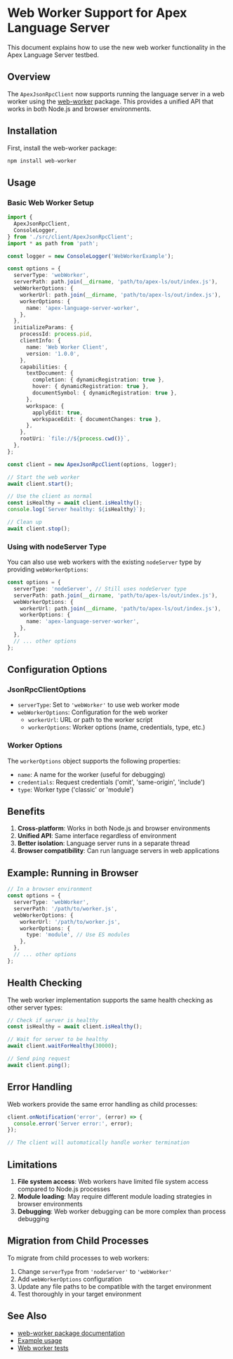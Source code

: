 # Web Worker Support for Apex Language Server

This document explains how to use the new web worker functionality in the Apex Language Server testbed.

## Overview

The `ApexJsonRpcClient` now supports running the language server in a web worker using the [web-worker](https://www.npmjs.com/package/web-worker) package. This provides a unified API that works in both Node.js and browser environments.

## Installation

First, install the web-worker package:

```bash
npm install web-worker
```

## Usage

### Basic Web Worker Setup

```typescript
import {
  ApexJsonRpcClient,
  ConsoleLogger,
} from './src/client/ApexJsonRpcClient';
import * as path from 'path';

const logger = new ConsoleLogger('WebWorkerExample');

const options = {
  serverType: 'webWorker',
  serverPath: path.join(__dirname, 'path/to/apex-ls/out/index.js'),
  webWorkerOptions: {
    workerUrl: path.join(__dirname, 'path/to/apex-ls/out/index.js'),
    workerOptions: {
      name: 'apex-language-server-worker',
    },
  },
  initializeParams: {
    processId: process.pid,
    clientInfo: {
      name: 'Web Worker Client',
      version: '1.0.0',
    },
    capabilities: {
      textDocument: {
        completion: { dynamicRegistration: true },
        hover: { dynamicRegistration: true },
        documentSymbol: { dynamicRegistration: true },
      },
      workspace: {
        applyEdit: true,
        workspaceEdit: { documentChanges: true },
      },
    },
    rootUri: `file://${process.cwd()}`,
  },
};

const client = new ApexJsonRpcClient(options, logger);

// Start the web worker
await client.start();

// Use the client as normal
const isHealthy = await client.isHealthy();
console.log(`Server healthy: ${isHealthy}`);

// Clean up
await client.stop();
```

### Using with nodeServer Type

You can also use web workers with the existing `nodeServer` type by providing `webWorkerOptions`:

```typescript
const options = {
  serverType: 'nodeServer', // Still uses nodeServer type
  serverPath: path.join(__dirname, 'path/to/apex-ls/out/index.js'),
  webWorkerOptions: {
    workerUrl: path.join(__dirname, 'path/to/apex-ls/out/index.js'),
    workerOptions: {
      name: 'apex-language-server-worker',
    },
  },
  // ... other options
};
```

## Configuration Options

### JsonRpcClientOptions

- `serverType`: Set to `'webWorker'` to use web worker mode
- `webWorkerOptions`: Configuration for the web worker
  - `workerUrl`: URL or path to the worker script
  - `workerOptions`: Worker options (name, credentials, type, etc.)

### Worker Options

The `workerOptions` object supports the following properties:

- `name`: A name for the worker (useful for debugging)
- `credentials`: Request credentials ('omit', 'same-origin', 'include')
- `type`: Worker type ('classic' or 'module')

## Benefits

1. **Cross-platform**: Works in both Node.js and browser environments
2. **Unified API**: Same interface regardless of environment
3. **Better isolation**: Language server runs in a separate thread
4. **Browser compatibility**: Can run language servers in web applications

## Example: Running in Browser

```typescript
// In a browser environment
const options = {
  serverType: 'webWorker',
  serverPath: '/path/to/worker.js',
  webWorkerOptions: {
    workerUrl: '/path/to/worker.js',
    workerOptions: {
      type: 'module', // Use ES modules
    },
  },
  // ... other options
};
```

## Health Checking

The web worker implementation supports the same health checking as other server types:

```typescript
// Check if server is healthy
const isHealthy = await client.isHealthy();

// Wait for server to be healthy
await client.waitForHealthy(30000);

// Send ping request
await client.ping();
```

## Error Handling

Web workers provide the same error handling as child processes:

```typescript
client.onNotification('error', (error) => {
  console.error('Server error:', error);
});

// The client will automatically handle worker termination
```

## Limitations

1. **File system access**: Web workers have limited file system access compared to Node.js processes
2. **Module loading**: May require different module loading strategies in browser environments
3. **Debugging**: Web worker debugging can be more complex than process debugging

## Migration from Child Processes

To migrate from child processes to web workers:

1. Change `serverType` from `'nodeServer'` to `'webWorker'`
2. Add `webWorkerOptions` configuration
3. Update any file paths to be compatible with the target environment
4. Test thoroughly in your target environment

## See Also

- [web-worker package documentation](https://www.npmjs.com/package/web-worker)
- [Example usage](./examples/web-worker-usage.ts)
- [Web worker tests](./test/client/ApexJsonRpcClientWebWorker.test.ts)
